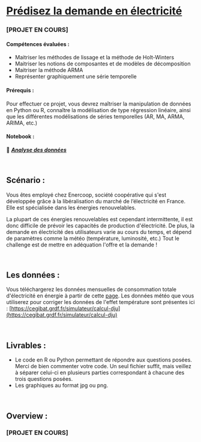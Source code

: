 # [Prédisez la demande en électricité](https://openclassrooms.com/fr/paths/65/projects/150/assignment) 

### [PROJET EN COURS]

#### Compétences évaluées : 

  - Maitriser les méthodes de lissage et la méthode de Holt-Winters
  - Maitriser les notions de composantes et de modèles de décomposition
  - Maitriser la méthode ARMA
  - Représenter graphiquement une série temporelle

#### Prérequis : 

Pour effectuer ce projet, vous devrez maîtriser la manipulation de données en Python ou R, connaître la modélisation de type régression linéaire, ainsi que les différentes modélisations de séries temporelles (AR, MA, ARMA, ARIMA, etc.) 

#### Notebook : 

📗 ***[Analyse des données](https://github.com/Gladouu/P9/blob/main/P9_01_code.ipynb)***

<br>

## Scénario : 

Vous êtes employé chez Enercoop, société coopérative qui s'est développée grâce à la libéralisation du marché de l’électricité en France. Elle est spécialisée dans les énergies renouvelables.

La plupart de ces énergies renouvelables est cependant intermittente, il est donc difficile de prévoir les capacités de production d'électricité. De plus, la demande en électricité des utilisateurs varie au cours du temps, et dépend de paramètres comme la météo (température, luminosité, etc.) Tout le challenge est de mettre en adéquation l'offre et la demande !

<br>

## Les données : 
Vous téléchargerez les données mensuelles de consommation totale d'électricité en énergie à partir de cette [page](https://www.rte-france.com/eco2mix/telecharger-les-indicateurs).
Les données météo que vous utiliserez pour corriger les données de l'effet température sont présentes ici : [https://cegibat.grdf.fr/simulateur/calcul-dju](https://cegibat.grdf.fr/simulateur/calcul-dju)

<br>

## Livrables : 

- Le code en R ou Python permettant de répondre aux questions posées. Merci de bien commenter votre code. Un seul fichier suffit, mais veillez à séparer celui-ci en plusieurs parties correspondant à chacune des trois questions posées.
- Les graphiques au format jpg ou png.

<br>

## Overview : 
### [PROJET EN COURS]
